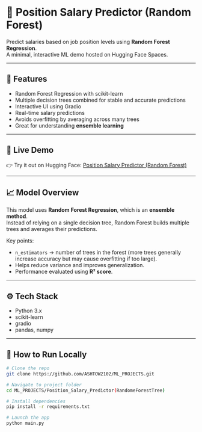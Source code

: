 # 💼 Position Salary Predictor (Random Forest)

Predict salaries based on job position levels using **Random Forest Regression**.  
A minimal, interactive ML demo hosted on Hugging Face Spaces.

---

## 📌 Features

- Random Forest Regression with scikit-learn
- Multiple decision trees combined for stable and accurate predictions
- Interactive UI using Gradio
- Real-time salary predictions
- Avoids overfitting by averaging across many trees
- Great for understanding **ensemble learning**

---

## 🚀 Live Demo

👉 Try it out on Hugging Face: [Position Salary Predictor (Random Forest)]((https://huggingface.co/spaces/AshishChaturvedi7/RegressionTree))

---

## 📈 Model Overview

This model uses **Random Forest Regression**, which is an **ensemble method**.  
Instead of relying on a single decision tree, Random Forest builds multiple trees and averages their predictions.

Key points:

- `n_estimators` → number of trees in the forest (more trees generally increase accuracy but may cause overfitting if too large).
- Helps reduce variance and improves generalization.
- Performance evaluated using **R² score**.

---

## ⚙️ Tech Stack

- Python 3.x
- scikit-learn
- gradio
- pandas, numpy

---

## 🧪 How to Run Locally

```bash
# Clone the repo
git clone https://github.com/ASHTOW2102/ML_PROJECTS.git

# Navigate to project folder
cd ML_PROJECTS/Position_Salary_Predictor(RandomeForestTree)

# Install dependencies
pip install -r requirements.txt

# Launch the app
python main.py
```
